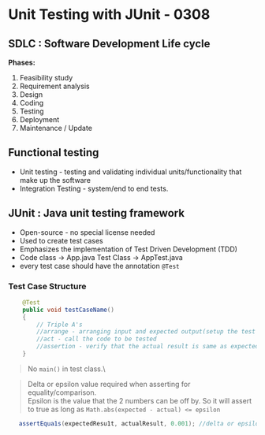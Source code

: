 # Unit Testing with JUnit - 0308

## SDLC : Software Development Life cycle

**Phases:**

1. Feasibility study
2. Requirement analysis
3. Design
4. Coding
5. Testing
6. Deployment
7. Maintenance / Update

## Functional testing

- Unit testing - testing and validating individual units/functionality that make up the software
- Integration Testing - system/end to end tests.

## JUnit : Java unit testing framework

- Open-source - no special license needed
- Used to create test cases
- Emphasizes the implementation of Test Driven Development (TDD)
- Code class -> App.java Test Class -> AppTest.java
- every test case should have the annotation `@Test`

### Test Case Structure

```java
    @Test
    public void testCaseName()
    {
        // Triple A's
        //arrange - arranging input and expected output(setup the test dat
        //act - call the code to be tested
        //assertion - verify that the actual result is same as expected.
    }
```

> No `main()` in test class.\

> Delta or epsilon value required when asserting for equality/comparison.\
> Epsilon is the value that the 2 numbers can be off by. So it will assert to true as long as `Math.abs(expected - actual) <= epsilon`

 ```java
    assertEqua1s(expectedResu1t, actualResult, 0.001); //delta or epsilon value
```
